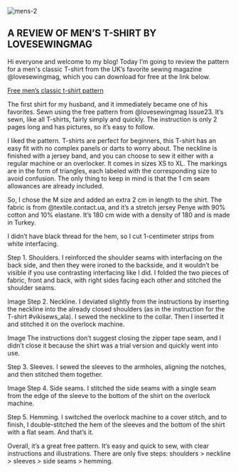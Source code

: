 ![mens-2](https://github.com/tustago/blog/assets/134865268/2bd03645-dbfe-4b75-8268-4cf3e75073bc)


## A REVIEW OF MEN’S T-SHIRT BY LOVESEWINGMAG



Hi everyone and welcome to my blog! Today I’m going to review the pattern for a men's classic T-shirt from the UK’s favorite sewing magazine @lovesewingmag, which you can download for free at the link below. 

[Free men’s classic t-shirt pattern](https://craftworld.com/cms/free-mens-classic-t-shirt-pattern-and-tutorial/)

The first shirt for my husband, and it immediately became one of his favorites. Sewn using the free pattern from @lovesewingmag Issue23. It’s sewn, like all T-shirts, fairly simply and quickly. The instruction is only 2 pages long and has pictures, so it’s easy to follow.

I liked the pattern. T-shirts are perfect for beginners, this T-shirt has an easy fit with no complex panels or darts to worry about. The neckline is finished with a jersey band, and you can choose to sew it either with a regular machine or an overlocker. It comes in sizes XS to XL. The markings are in the form of triangles, each labeled with the corresponding size to avoid confusion. The only thing to keep in mind is that the 1 cm seam allowances are already included.



So, I chose the M size and added an extra 2 cm in length to the shirt. The fabric is from @textile.contact.ua, and it’s a stretch jersey Penye with 90% cotton and 10% elastane. It’s 180 cm wide with a density of 180 and is made in Turkey.

I didn’t have black thread for the hem, so I cut 1-centimeter strips from white interfacing.

Step 1. Shoulders. I reinforced the shoulder seams with interfacing on the back side, and then they were ironed to the backside, and it wouldn’t be visible if you use contrasting interfacing like I did. I folded the two pieces of fabric, front and back, with right sides facing each other and stitched the shoulder seams.


Image
Step 2. Neckline. I deviated slightly from the instructions by inserting the neckline into the already closed shoulders (as in the instruction for the T-shirt #vikisews_ala). I sewed the neckline to the collar. Then I inserted it and stitched it on the overlock machine.


Image
The instructions don’t suggest closing the zipper tape seam, and I didn’t close it because the shirt was a trial version and quickly went into use.

Step 3. Sleeves. I sewed the sleeves to the armholes, aligning the notches, and then stitched them together.


Image
Step 4. Side seams. I stitched the side seams with a single seam from the edge of the sleeve to the bottom of the shirt on the overlock machine.

Step 5. Hemming. I switched the overlock machine to a cover stitch, and to finish, I double-stitched the hem of the sleeves and the bottom of the shirt with a flat seam. And that’s it.

Overall, it’s a great free pattern. It’s easy and quick to sew, with clear instructions and illustrations. There are only five steps: shoulders > neckline > sleeves > side seams > hemming.
